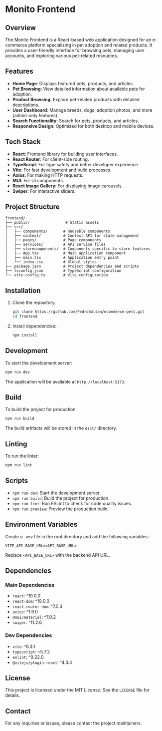 # Monito Frontend

## Overview
The Monito Frontend is a React-based web application designed for an e-commerce platform specializing in pet adoption and related products. It provides a user-friendly interface for browsing pets, managing user accounts, and exploring various pet-related resources.

## Features
- **Home Page**: Displays featured pets, products, and articles.
- **Pet Browsing**: View detailed information about available pets for adoption.
- **Product Browsing**: Explore pet-related products with detailed descriptions.
- **User Dashboard**: Manage breeds, dogs, adoption photos, and more (admin-only features).
- **Search Functionality**: Search for pets, products, and articles.
- **Responsive Design**: Optimized for both desktop and mobile devices.

## Tech Stack
- **React**: Frontend library for building user interfaces.
- **React Router**: For client-side routing.
- **TypeScript**: For type safety and better developer experience.
- **Vite**: For fast development and build processes.
- **Axios**: For making HTTP requests.
- **MUI**: For UI components.
- **React Image Gallery**: For displaying image carousels.
- **Swiper**: For interactive sliders.

## Project Structure
```
frontend/
├── public/                # Static assets
├── src/
│   ├── components/       # Reusable components
│   ├── context/          # Context API for state management
│   ├── pages/            # Page components
│   ├── services/         # API service files
│   ├── storecomponents/  # Components specific to store features
│   ├── App.tsx           # Main application component
│   ├── main.tsx          # Application entry point
│   └── index.css         # Global styles
├── package.json          # Project dependencies and scripts
├── tsconfig.json         # TypeScript configuration
└── vite.config.ts        # Vite configuration
```

## Installation
1. Clone the repository:
   ```bash
   git clone https://github.com/PedroBolson/ecommerce-pets.git
   cd frontend
   ```
2. Install dependencies:
   ```bash
   npm install
   ```

## Development
To start the development server:
```bash
npm run dev
```
The application will be available at `http://localhost:5173`.

## Build
To build the project for production:
```bash
npm run build
```
The build artifacts will be stored in the `dist/` directory.

## Linting
To run the linter:
```bash
npm run lint
```

## Scripts
- `npm run dev`: Start the development server.
- `npm run build`: Build the project for production.
- `npm run lint`: Run ESLint to check for code quality issues.
- `npm run preview`: Preview the production build.

## Environment Variables
Create a `.env` file in the root directory and add the following variables:
```
VITE_API_BASE_URL=<API_BASE_URL>
```
Replace `<API_BASE_URL>` with the backend API URL.

## Dependencies
### Main Dependencies
- `react`: ^19.0.0
- `react-dom`: ^19.0.0
- `react-router-dom`: ^7.5.3
- `axios`: ^1.9.0
- `@mui/material`: ^7.0.2
- `swiper`: ^11.2.6

### Dev Dependencies
- `vite`: ^6.3.1
- `typescript`: ~5.7.2
- `eslint`: ^9.22.0
- `@vitejs/plugin-react`: ^4.3.4

## License
This project is licensed under the MIT License. See the `LICENSE` file for details.

## Contact
For any inquiries or issues, please contact the project maintainers.